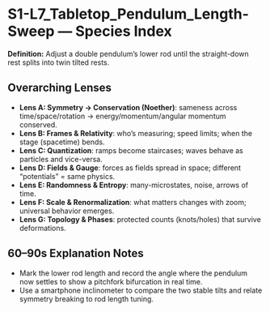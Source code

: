 # S1-L7_Tabletop_Pendulum_Length-Sweep — Species Index
**Definition:** Adjust a double pendulum’s lower rod until the straight-down rest splits into twin tilted rests.
## Overarching Lenses

- **Lens A: Symmetry -> Conservation (Noether)**: sameness across time/space/rotation → energy/momentum/angular momentum conserved.
- **Lens B: Frames & Relativity**: who’s measuring; speed limits; when the stage (spacetime) bends.
- **Lens C: Quantization**: ramps become staircases; waves behave as particles and vice-versa.
- **Lens D: Fields & Gauge**: forces as fields spread in space; different “potentials” = same physics.
- **Lens E: Randomness & Entropy**: many-microstates, noise, arrows of time.
- **Lens F: Scale & Renormalization**: what matters changes with zoom; universal behavior emerges.
- **Lens G: Topology & Phases**: protected counts (knots/holes) that survive deformations.

## 60–90s Explanation Notes
- Mark the lower rod length and record the angle where the pendulum now settles to show a pitchfork bifurcation in real time.
- Use a smartphone inclinometer to compare the two stable tilts and relate symmetry breaking to rod length tuning.
